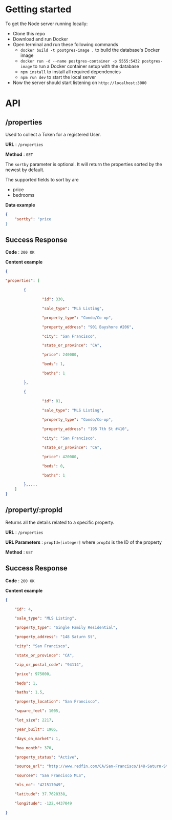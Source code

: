 # Getting started
To get the Node server running locally:

- Clone this repo
- Download and run Docker
- Open terminal and run these following commands
	- `docker build -t postgres-image .` to build the database's Docker image
	- `docker run -d --name postgres-container -p 5555:5432 postgres-image` to run a Docker container setup with the database
	- `npm install` to install all required dependencies
	- `npm run dev` to start the local server
- Now the server should start listening on `http://localhost:3000`

# API

## /properties
Used to collect a Token for a registered User.

**URL** : `/properties`

**Method** : `GET`

The `sortby` parameter is optional. It will return the properties sorted by the newest by default. 

The supported fields to sort by are

- price 
- bedrooms


**Data example**

```json
{
    "sortby": "price
}
```

## Success Response

**Code** : `200 OK`

**Content example**

```json
{

"properties": [

		{

				"id": 330,

				"sale_type": "MLS Listing",

				"property_type": "Condo/Co-op",

				"property_address": "901 Bayshore #206",

				"city": "San Francisco",

				"state_or_province": "CA",

				"price": 240000,

				"beds": 1,

				"baths": 1

		},

		{

				"id": 81,
		
				"sale_type": "MLS Listing",

				"property_type": "Condo/Co-op",

				"property_address": "195 7th St #410",

				"city": "San Francisco",

				"state_or_province": "CA",

				"price": 420000,

				"beds": 0,

				"baths": 1

		},....
	]
}
```


## /property/:propId
Returns all the details related to a specific property.

**URL** : `/properties`

**URL Parameters** : `propId=[integer]` where `propId` is the ID of the  property

**Method** : `GET`


## Success Response

**Code** : `200 OK`

**Content example**

```json
{

	"id": 4,

	"sale_type": "MLS Listing",

	"property_type": "Single Family Residential",

	"property_address": "148 Saturn St",

	"city": "San Francisco",

	"state_or_province": "CA",

	"zip_or_postal_code": "94114",

	"price": 975000,

	"beds": 1,

	"baths": 1.5,

	"property_location": "San Francisco",

	"square_feet": 1005,

	"lot_size": 2217,

	"year_built": 1906,

	"days_on_market": 1,

	"hoa_month": 370,

	"property_status": "Active",

	"source_url": "http://www.redfin.com/CA/San-Francisco/148-Saturn-St-94114/home/671009",

	"sourcee": "San Francisco MLS",

	"mls_no": "421517049",

	"latitude": 37.7628338,

	"longitude": -122.4437049

}
```





